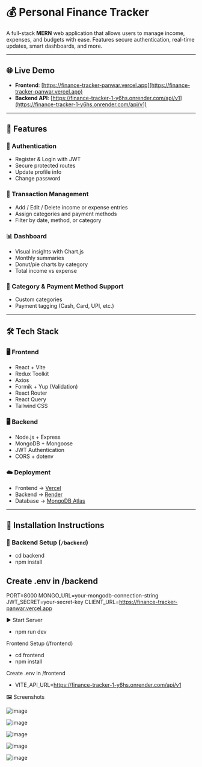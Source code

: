 # 💰 Personal Finance Tracker

A full-stack **MERN** web application that allows users to manage income, expenses, and budgets with ease. Features secure authentication, real-time updates, smart dashboards, and more.

---

## 🌐 Live Demo

- **Frontend**: [https://finance-tracker-panwar.vercel.app](https://finance-tracker-panwar.vercel.app)  
- **Backend API**: [https://finance-tracker-1-y6hs.onrender.com/api/v1](https://finance-tracker-1-y6hs.onrender.com/api/v1)

---

## 🚀 Features

### 👤 Authentication
- Register & Login with JWT
- Secure protected routes
- Update profile info
- Change password

### 💼 Transaction Management
- Add / Edit / Delete income or expense entries
- Assign categories and payment methods
- Filter by date, method, or category

### 📊 Dashboard
- Visual insights with Chart.js
- Monthly summaries
- Donut/pie charts by category
- Total income vs expense

### 📂 Category & Payment Method Support
- Custom categories
- Payment tagging (Cash, Card, UPI, etc.)

---

## 🛠️ Tech Stack

### 🖥️ Frontend
- React + Vite
- Redux Toolkit
- Axios
- Formik + Yup (Validation)
- React Router
- React Query
- Tailwind CSS

### 🖥️ Backend
- Node.js + Express
- MongoDB + Mongoose
- JWT Authentication
- CORS + dotenv

### ☁️ Deployment
- Frontend → [Vercel](https://vercel.com/)
- Backend → [Render](https://render.com/)
- Database → [MongoDB Atlas](https://www.mongodb.com/cloud/atlas)

---

## 🧪 Installation Instructions

### 🔧 Backend Setup (`/backend`)

  - cd backend
  - npm install


## Create .env in /backend
 
PORT=8000
MONGO_URL=your-mongodb-connection-string
JWT_SECRET=your-secret-key
CLIENT_URL=https://finance-tracker-panwar.vercel.app



▶️ Start Server
 
- npm run dev


Frontend Setup (/frontend)
- cd frontend
- npm install


Create .env in /frontend 
- VITE_API_URL=https://finance-tracker-1-y6hs.onrender.com/api/v1


🖼️ Screenshots

![image](https://github.com/user-attachments/assets/2248f8ab-50b8-4006-b0de-8b48ae924084)

![image](https://github.com/user-attachments/assets/73d82761-e549-4444-8324-17f31b5dc4ef)

![image](https://github.com/user-attachments/assets/ffe1eafd-6e5c-4a2f-acf6-6ebfaa3ec75c)

![image](https://github.com/user-attachments/assets/3d508dfd-b594-4a1d-ae96-2666784c1c3b)

![image](https://github.com/user-attachments/assets/88dbcd3c-c2e9-4a03-9591-575a30628d6f)







```bash
